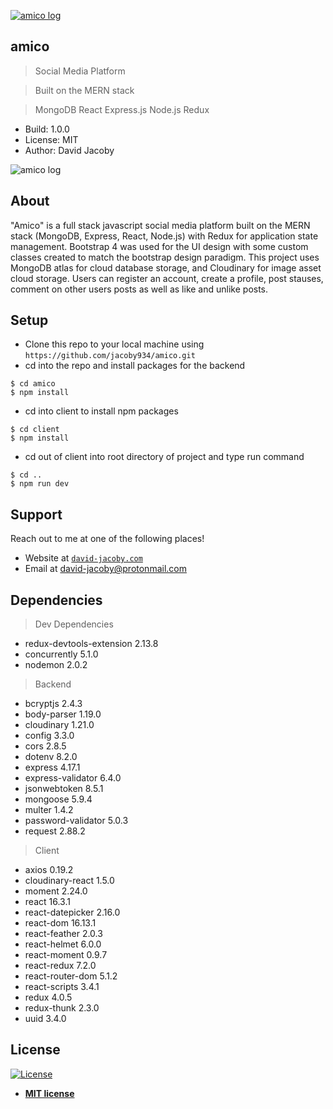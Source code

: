 <a href="https://amico-david-jacoby.herokuapp.com/"><img src="https://raw.githubusercontent.com/jacoby934/amico/master/client/src/components/assets/amico-logo.png" style="text-align: center;" title="amico" alt="amico log"></a>

## amico

> Social Media Platform

> Built on the MERN stack

> MongoDB React Express.js Node.js Redux

- Build: 1.0.0
- License: MIT
- Author: David Jacoby

<img src="http://g.recordit.co/b582KgpAep.gif" title="amico" alt="amico log">

## About

"Amico" is a full stack javascript social media platform built on the MERN stack (MongoDB, Express, React, Node.js) with Redux for application state management. Bootstrap 4 was used for the UI design with some custom classes created to match the bootstrap design paradigm. This project uses MongoDB atlas for cloud database storage, and Cloudinary for image asset cloud storage. Users can register an account, create a profile, post stauses, comment on other users posts as well as like and unlike posts.

## Setup

- Clone this repo to your local machine using `https://github.com/jacoby934/amico.git`
- cd into the repo and install packages for the backend

```shell
$ cd amico
$ npm install
```

- cd into client to install npm packages

```shell
$ cd client
$ npm install
```

- cd out of client into root directory of project and type run command

```shell
$ cd ..
$ npm run dev
```

## Support

Reach out to me at one of the following places!

- Website at <a href="https://david-jacoby.com" target="_blank">`david-jacoby.com`</a>
- Email at david-jacoby@protonmail.com

## Dependencies

> Dev Dependencies

- redux-devtools-extension 2.13.8
- concurrently 5.1.0
- nodemon 2.0.2

> Backend

- bcryptjs 2.4.3
- body-parser 1.19.0
- cloudinary 1.21.0
- config 3.3.0
- cors 2.8.5
- dotenv 8.2.0
- express 4.17.1
- express-validator 6.4.0
- jsonwebtoken 8.5.1
- mongoose 5.9.4
- multer 1.4.2
- password-validator 5.0.3
- request 2.88.2

> Client

- axios 0.19.2
- cloudinary-react 1.5.0
- moment 2.24.0
- react 16.3.1
- react-datepicker 2.16.0
- react-dom 16.13.1
- react-feather 2.0.3
- react-helmet 6.0.0
- react-moment 0.9.7
- react-redux 7.2.0
- react-router-dom 5.1.2
- react-scripts 3.4.1
- redux 4.0.5
- redux-thunk 2.3.0
- uuid 3.4.0

## License

[![License](http://img.shields.io/:license-mit-blue.svg?style=flat-square)](http://badges.mit-license.org)

- **[MIT license](http://opensource.org/licenses/mit-license.php)**
